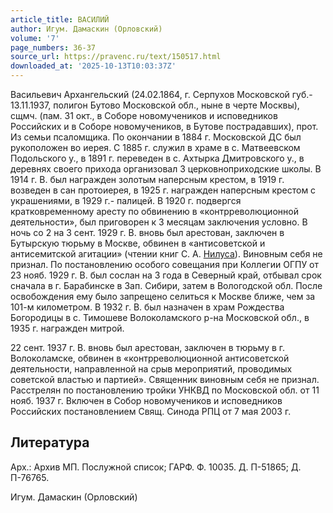 ```yaml
---
article_title: ВАСИЛИЙ
author: Игум. Дамаскин (Орловский)
volume: '7'
page_numbers: 36-37
source_url: https://pravenc.ru/text/150517.html
downloaded_at: '2025-10-13T10:03:37Z'
---
```


Васильевич Архангельский (24.02.1864, г. Серпухов Московской губ.- 13.11.1937, полигон Бутово Московской обл., ныне в черте Москвы), сщмч. (пам. 31 окт., в Соборе новомучеников и исповедников Российских и в Соборе новомучеников, в Бутове пострадавших), прот. Из семьи псаломщика. По окончании в 1884 г. Московской ДС был рукоположен во иерея. С 1885 г. служил в храме в с. Матвеевском Подольского у., в 1891 г. переведен в с. Ахтырка Дмитровского у., в деревнях своего прихода организовал 3 церковноприходские школы. В 1914 г. В. был награжден золотым наперсным крестом, в 1919 г. возведен в сан протоиерея, в 1925 г. награжден наперсным крестом с украшениями, в 1929 г.- палицей. В 1920 г. подвергся кратковременному аресту по обвинению в «контрреволюционной деятельности», был приговорен к 3 месяцам заключения условно. В ночь со 2 на 3 сент. 1929 г. В. вновь был арестован, заключен в Бутырскую тюрьму в Москве, обвинен в «антисоветской и антисемитской агитации» (чтении книг С. А. [Нилуса](https://pravenc.ru/text/Нилуса.html)). Виновным себя не признал. По постановлению особого совещания при Коллегии ОГПУ от 23 нояб. 1929 г. В. был сослан на 3 года в Северный край, отбывал срок сначала в г. Барабинске в Зап. Сибири, затем в Вологодской обл. После освобождения ему было запрещено селиться к Москве ближе, чем за 101-м километром. В 1932 г. В. был назначен в храм Рождества Богородицы в с. Тимошеве Волоколамского р-на Московской обл., в 1935 г. награжден митрой.

22 сент. 1937 г. В. вновь был арестован, заключен в тюрьму в г. Волоколамске, обвинен в «контрреволюционной антисоветской деятельности, направленной на срыв мероприятий, проводимых советской властью и партией». Священник виновным себя не признал. Расстрелян по постановлению тройки УНКВД по Московской обл. от 11 нояб. 1937 г. Включен в Собор новомучеников и исповедников Российских постановлением Свящ. Синода РПЦ от 7 мая 2003 г.

## Литература

Арх.: Архив МП. Послужной список; ГАРФ. Ф. 10035. Д. П-51865; Д. П-76765.

Игум. Дамаскин (Орловский)

